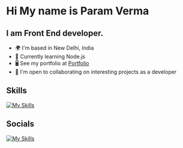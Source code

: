 <h1>Hi My name is Param Verma</h1>

<h2>I am Front End developer.</h2>
<ul>
  <li>🌍  I'm based in New Delhi, India</li>

  <li>🧠  Currently learning Node.js</li>

  <li>🖥️  See my portfolio at <a href="https://paramvermaa.github.io/portfolioo/">Portfolio</a></li>

  <li>🤝  I'm open to collaborating on interesting projects as a developer</li>
 </ul>

<h2>Skills</h2>

[![My Skills](https://skills.thijs.gg/icons?i=js,html,css,java,react)](https://skills.thijs.gg)

<h2>Socials</h2>

[![My Skills](https://skills.thijs.gg/icons?i=linkedin)](https://www.linkedin.com/in/param-verma-a198811b8/)
